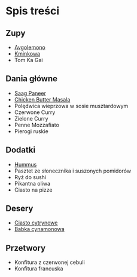# Spis treści

## Zupy

* [Avgolemono](zupy/avglem.md)
* [Kminkowa](zupy/zupkmi.md)
* Tom Ka Gai

## Dania główne

* [Saag Paneer](dania_glowne/saagpaneer.md)
* [Chicken Butter Masala](dania_glowne/masala.md)
* Polędwica wieprzowa w sosie musztardowym
* Czerwone Curry
* Zielone Curry
* Penne Mozzafiato
* Pierogi ruskie

## Dodatki

* [Hummus](dodatki/hummus.md)
* Pasztet ze słonecznika i suszonych pomidorów
* Ryż do sushi
* Pikantna oliwa
* Ciasto na pizze

## Desery

* [Ciasto cytrynowe](desery/ciastocytrynowe.md)
* [Babka cynamonowa](desery/babcyn.md)

## Przetwory 

* Konfitura z czerwonej cebuli
* Konfitura francuska
